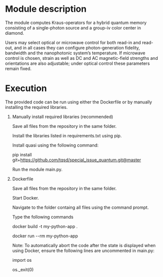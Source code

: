 # Module description

The module computes Kraus-operators for a hybrid quantum memory consisting of a single-photon source and a group-iv color center in diamond.

Users may select optical or microwave control for both read-in and read-out, and in all cases they can configure photon-generation fidelity,
bandwidth and the nanophotonic system’s temperature. If microwave control is chosen, strain as well as DC and AC magnetic-field strengths
and orientations are also adjustable; under optical control these parameters remain fixed.

# Execution

The provided code can be run using either the Dockerfile or by manually installing the required libraries.

1) Manually install required libraries (recommended)
   
   Save all files from the repository in the same folder.
   
   Install the libraries listed in requirements.txt using pip.
   
   Install quasi using the following command:
   
   pip install git+https://github.com/tqsd/special_issue_quantum.git@master
   
   Run the module main.py.
   
3) Dockerfile
   
   Save all files from the repository in the same folder.
   
   Start Docker.
   
   Navigate to the folder containg all files using the command prompt.
   
   Type the following commands

   docker build -t my-python-app .
   
   docker run --rm my-python-app

   Note: To automatically abort the code after the state is displayed when using Docker, ensure the following lines are uncommented in main.py:

   import os
   
   os._exit(0)
